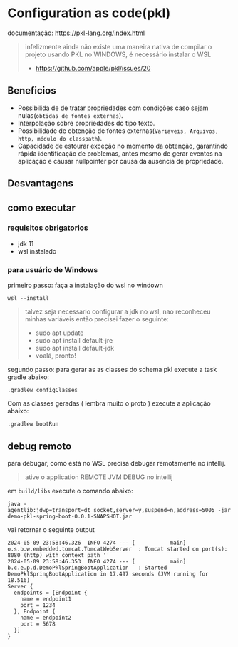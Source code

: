 # Configuration as code(pkl)

documentação: https://pkl-lang.org/index.html

> infelizmente ainda não existe uma maneira nativa de compilar o projeto usando PKL no WINDOWS, é necessário instalar o WSL
> - https://github.com/apple/pkl/issues/20

## Beneficios
- Possibilida de de tratar propriedades com condições caso sejam nulas(`obtidas de fontes externas`).
- Interpolação sobre propriedades do tipo texto.
- Possibilidade de obtenção de fontes externas(`Variaveis, Arquivos, http, módulo do classpath`).
- Capacidade de estourar exceção no momento da obtenção, garantindo rápida identificação de problemas, antes mesmo de gerar eventos na aplicação e causar nullpointer por causa da ausencia de propriedade.

## Desvantagens

## como executar

### requisitos obrigatorios
- jdk 11
- wsl instalado

### para usuário de Windows

primeiro passo: 
faça a instalação do wsl no windown
```shell
wsl --install
```
> talvez seja necessario configurar a jdk no wsl, nao reconheceu minhas variáveis então precisei fazer o seguinte:
> - sudo apt update
> - sudo apt install default-jre
> - sudo apt install default-jdk
> - voalá, pronto!

segundo passo:
para gerar as as classes do schema pkl execute a task gradle abaixo:

```shell
.gradlew configClasses
```

Com as classes geradas ( lembra muito o proto ) execute a aplicação abaixo:

```shell
.gradlew bootRun
```


## debug remoto

para debugar, como está no WSL precisa debugar remotamente no intellij.

> ative o application REMOTE JVM DEBUG no intellij


em `build/libs` execute o comando abaixo:

```shell
java -agentlib:jdwp=transport=dt_socket,server=y,suspend=n,address=5005 -jar demo-pkl-spring-boot-0.0.1-SNAPSHOT.jar
```

vai retornar o seguinte output 
```shell
2024-05-09 23:58:46.326  INFO 4274 --- [           main] o.s.b.w.embedded.tomcat.TomcatWebServer  : Tomcat started on port(s): 8080 (http) with context path ''
2024-05-09 23:58:46.353  INFO 4274 --- [           main] b.c.e.p.d.DemoPklSpringBootApplication   : Started DemoPklSpringBootApplication in 17.497 seconds (JVM running for 18.516)
Server {
  endpoints = [Endpoint {
    name = endpoint1
    port = 1234
  }, Endpoint {
    name = endpoint2
    port = 5678
  }]
}
```

